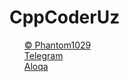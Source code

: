 
<body>
  
<h1>CppCoderUz</h1>
  <ul style="list-style-type: none;">
    <li>
      <a href="#">
        <span>&copy</span>
        <span>Phantom1029</span>
      </a>
    </li>
    <li>
      <a href="http://t.me/cpp_coder_uz">
        <span><ion-icon name="paper-plane-outline"></ion-icon></span>
        <span>Telegram</span>
      </a>
    </li>
    <li style="list-style-type: none;">
      <a href="#">
        <span><ion-icon name="call-outline"></ion-icon></span>
        <span>Aloqa</span>
      </a>
    </li>
    
    
  </ul>
  
</body>
